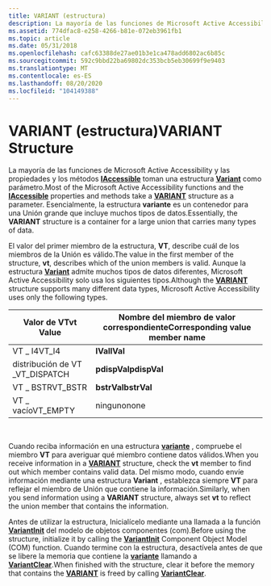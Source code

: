```yaml
---
title: VARIANT (estructura)
description: La mayoría de las funciones de Microsoft Active Accessibility y las propiedades y los métodos IAccessible toman una estructura VARIANT como parámetro. Esencialmente, la estructura variante es un contenedor para una Unión grande que incluye muchos tipos de datos.
ms.assetid: 774dfac8-e258-4266-b81e-072eb3961fb1
ms.topic: article
ms.date: 05/31/2018
ms.openlocfilehash: cafc63388de27ae01b3e1ca478add6802ac6b85c
ms.sourcegitcommit: 592c9bbd22ba69802dc353bcb5eb30699f9e9403
ms.translationtype: MT
ms.contentlocale: es-ES
ms.lasthandoff: 08/20/2020
ms.locfileid: "104149388"
---
```

# <a name="variant-structure"></a><span data-ttu-id="fc845-104">VARIANT (estructura)</span><span class="sxs-lookup"><span data-stu-id="fc845-104">VARIANT Structure</span></span>

<span data-ttu-id="fc845-105">La mayoría de las funciones de Microsoft Active Accessibility y las propiedades y los métodos [**IAccessible**](/windows/desktop/api/oleacc/nn-oleacc-iaccessible) toman una estructura [**Variant**](/windows/win32/api/oaidl/ns-oaidl-variant) como parámetro.</span><span class="sxs-lookup"><span data-stu-id="fc845-105">Most of the Microsoft Active Accessibility functions and the [**IAccessible**](/windows/desktop/api/oleacc/nn-oleacc-iaccessible) properties and methods take a [**VARIANT**](/windows/win32/api/oaidl/ns-oaidl-variant) structure as a parameter.</span></span> <span data-ttu-id="fc845-106">Esencialmente, la estructura **variante** es un contenedor para una Unión grande que incluye muchos tipos de datos.</span><span class="sxs-lookup"><span data-stu-id="fc845-106">Essentially, the **VARIANT** structure is a container for a large union that carries many types of data.</span></span>

<span data-ttu-id="fc845-107">El valor del primer miembro de la estructura, **VT**, describe cuál de los miembros de la Unión es válido.</span><span class="sxs-lookup"><span data-stu-id="fc845-107">The value in the first member of the structure, **vt**, describes which of the union members is valid.</span></span> <span data-ttu-id="fc845-108">Aunque la estructura [**Variant**](/windows/win32/api/oaidl/ns-oaidl-variant) admite muchos tipos de datos diferentes, Microsoft Active Accessibility solo usa los siguientes tipos.</span><span class="sxs-lookup"><span data-stu-id="fc845-108">Although the [**VARIANT**](/windows/win32/api/oaidl/ns-oaidl-variant) structure supports many different data types, Microsoft Active Accessibility uses only the following types.</span></span>



| <span data-ttu-id="fc845-109">Valor de VT</span><span class="sxs-lookup"><span data-stu-id="fc845-109">vt Value</span></span>     | <span data-ttu-id="fc845-110">Nombre del miembro de valor correspondiente</span><span class="sxs-lookup"><span data-stu-id="fc845-110">Corresponding value member name</span></span> |
|--------------|---------------------------------|
| <span data-ttu-id="fc845-111">VT \_ I4</span><span class="sxs-lookup"><span data-stu-id="fc845-111">VT\_I4</span></span>       | <span data-ttu-id="fc845-112">**lVal**</span><span class="sxs-lookup"><span data-stu-id="fc845-112">**lVal**</span></span>                        |
| <span data-ttu-id="fc845-113">distribución de VT \_</span><span class="sxs-lookup"><span data-stu-id="fc845-113">VT\_DISPATCH</span></span> | <span data-ttu-id="fc845-114">**pdispVal**</span><span class="sxs-lookup"><span data-stu-id="fc845-114">**pdispVal**</span></span>                    |
| <span data-ttu-id="fc845-115">VT \_ BSTR</span><span class="sxs-lookup"><span data-stu-id="fc845-115">VT\_BSTR</span></span>     | <span data-ttu-id="fc845-116">**bstrVal**</span><span class="sxs-lookup"><span data-stu-id="fc845-116">**bstrVal**</span></span>                     |
| <span data-ttu-id="fc845-117">VT \_ vacío</span><span class="sxs-lookup"><span data-stu-id="fc845-117">VT\_EMPTY</span></span>    | <span data-ttu-id="fc845-118">ninguno</span><span class="sxs-lookup"><span data-stu-id="fc845-118">none</span></span>                            |



 

<span data-ttu-id="fc845-119">Cuando reciba información en una estructura [**variante**](/windows/win32/api/oaidl/ns-oaidl-variant) , compruebe el miembro **VT** para averiguar qué miembro contiene datos válidos.</span><span class="sxs-lookup"><span data-stu-id="fc845-119">When you receive information in a [**VARIANT**](/windows/win32/api/oaidl/ns-oaidl-variant) structure, check the **vt** member to find out which member contains valid data.</span></span> <span data-ttu-id="fc845-120">Del mismo modo, cuando envíe información mediante una estructura **Variant** , establezca siempre **VT** para reflejar el miembro de Unión que contiene la información.</span><span class="sxs-lookup"><span data-stu-id="fc845-120">Similarly, when you send information using a **VARIANT** structure, always set **vt** to reflect the union member that contains the information.</span></span>

<span data-ttu-id="fc845-121">Antes de utilizar la estructura, Inicialícelo mediante una llamada a la función [**VariantInit**](/previous-versions/windows/desktop/api/oleauto/nf-oleauto-variantinit) del modelo de objetos componentes (com).</span><span class="sxs-lookup"><span data-stu-id="fc845-121">Before using the structure, initialize it by calling the [**VariantInit**](/previous-versions/windows/desktop/api/oleauto/nf-oleauto-variantinit) Component Object Model (COM) function.</span></span> <span data-ttu-id="fc845-122">Cuando termine con la estructura, desactívela antes de que se libere la memoria que contiene la [**variante**](/windows/win32/api/oaidl/ns-oaidl-variant) llamando a [**VariantClear**](/previous-versions/windows/desktop/api/oleauto/nf-oleauto-variantclear).</span><span class="sxs-lookup"><span data-stu-id="fc845-122">When finished with the structure, clear it before the memory that contains the [**VARIANT**](/windows/win32/api/oaidl/ns-oaidl-variant) is freed by calling [**VariantClear**](/previous-versions/windows/desktop/api/oleauto/nf-oleauto-variantclear).</span></span>

 

 